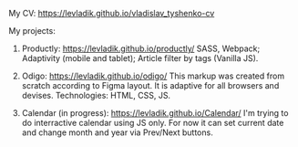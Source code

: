My CV: https://levladik.github.io/vladislav_tyshenko-cv

My projects:

1. Productly: https://levladik.github.io/productly/
	SASS, Webpack;
	Adaptivity (mobile and tablet);
	Article filter by tags (Vanilla JS).

2. Odigo: https://levladik.github.io/odigo/ 
	This markup was created from scratch according to Figma layout.
	It is adaptive for all browsers and devises.
	Technologies: HTML, CSS, JS.

3. Calendar (in progress): https://levladik.github.io/Calendar/
	I'm trying to do interractive calendar using JS only.
	For now it can set current date and change month and year via Prev/Next buttons.